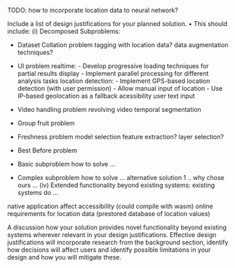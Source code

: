 <!-- SPDX-License-Identifier: zlib-acknowledgement -->

TODO: how to incorporate location data to neural network?

Include a list of design justifications for your planned solution.
• This should include:
(i)
Decomposed Subproblems:
  - Dataset Collation problem
      tagging with location data?
      data augmentation techniques?
  - UI problem
      realtime:
        - Develop progressive loading techniques for partial results display 
        - Implement parallel processing for different analysis tasks
      location detection:
        - Implement GPS-based location detection (with user permission)
        - Allow manual input of location
        - Use IP-based geolocation as a fallback
      acessibility
      user text input

  - Video handling problem
      revolving video
      temporal segmentation
  - Group fruit problem
  - Freshness problem
     model selection
     feature extraction? 
     layer selection?
  - Best Before problem

  - Basic subproblem
    how to solve ...
  - Complex subproblem
    how to solve ...
    alternative solution 1 ..
    why chose ours ...
(iv)
Extended functionality beyond existing systems:
  existing systems do ...
   
   native application affect accessibility (could compile with wasm)
   online requirements for location data (prestored database of location values)

A discussion how your solution provides novel functionality beyond
existing systems wherever relevant in your design justifications.
Effective design justifications will incorporate research from the background
section, identify how decisions will affect users and identify possible limitations
in your design and how you will mitigate these.


